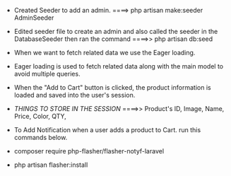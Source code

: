 -   Created Seeder to add an admin. ====> php artisan make:seeder AdminSeeder

-   Edited seeder file to create an admin  and also called the seeder in the DatabaseSeeder then ran the command ====>>  php artisan db:seed

-   When we want to fetch related data we use the Eager loading.

-   Eager loading is used to fetch related data along with the main model to avoid multiple queries.

-   When the "Add to Cart" button is clicked, the product information is loaded and saved into the user's session.

*   _THINGS TO STORE IN THE SESSION_    ====>>   Product's ID, Image, Name, Price, Color, QTY, 

-   To Add Notification when a user adds a product to Cart. run this commands below.

-   composer require php-flasher/flasher-notyf-laravel

-   php artisan flasher:install
